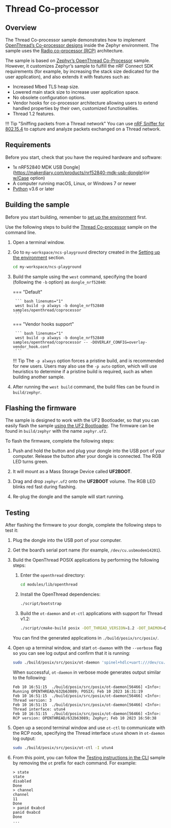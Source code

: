 # Thread Co-processor

## Overview

The Thread Co-processor sample demonstrates how to implement [OpenThread’s Co-processor designs] inside the Zephyr environment. The sample uses the [Radio co-processor (RCP)] architecture.

The sample is based on [Zephyr’s OpenThread Co-Processor] sample. However, it customizes Zephyr’s sample to fulfill the nRF Connect SDK requirements (for example, by increasing the stack size dedicated for the user application), and also extends it with features such as:

- Increased Mbed TLS heap size.
- Lowered main stack size to increase user application space.
- No obsolete configuration options.
- Vendor hooks for co-processor architecture allowing users to extend handled properties by their own, customized functionalities.
- Thread 1.2 features.

!!! Tip "Sniffing packets from a Thread network" 
    You can use [nRF Sniffer for 802.15.4](../../../nrf802154-sniffer/index.md) to capture and analyze packets exchanged on a Thread network.

## Requirements

Before you start, check that you have the required hardware and software:

- 1x nRF52840 MDK USB Dongle](https://makerdiary.com/products/nrf52840-mdk-usb-dongle)(or [w/Case](https://makerdiary.com/products/nrf52840-mdk-usb-dongle-w-case) option)
- A computer running macOS, Linux, or Windows 7 or newer
- [Python] v3.6 or later

## Building the sample

Before you start building, remember to [set up the environment](../../setup.md) first.

Use the following steps to build the [Thread Co-processor] sample on the command line.

1. Open a terminal window.

2. Go to `my-workspace/ncs-playground` directory created in the [Setting up the environment](../../setup.md#get-the-code) section.

    ``` bash linenums="1"
    cd my-workspace/ncs-playground
    ```

3. Build the sample using the `west` command, specifying the board (following the `-b` option) as `dongle_nrf52840`:

    === "Default"

        ``` bash linenums="1"
        west build -p always -b dongle_nrf52840 samples/openthread/coprocessor
        ```

    === "Vendor hooks support"

        ``` bash linenums="1"
        west build -p always -b dongle_nrf52840 samples/openthread/coprocessor -- -DOVERLAY_CONFIG=overlay-vendor_hook.conf
        ```

    !!! Tip
        The `-p always` option forces a pristine build, and is recommended for new users. Users may also use the `-p auto` option, which will use heuristics to determine if a pristine build is required, such as when building another sample.

4. After running the `west build` command, the build files can be found in `build/zephyr`.

## Flashing the firmware

The sample is designed to work with the UF2 Bootloader, so that you can easily flash the sample [using the UF2 Bootloader](../../../../programming/uf2boot.md). The firmware can be found in `build/zephyr` with the name `zephyr.uf2`.

To flash the firmware, complete the following steps:

1. Push and hold the button and plug your dongle into the USB port of your computer. Release the button after your dongle is connected. The RGB LED turns green.

2. It will mount as a Mass Storage Device called __UF2BOOT__.

3. Drag and drop `zephyr.uf2` onto the __UF2BOOT__ volume. The RGB LED blinks red fast during flashing.

4. Re-plug the dongle and the sample will start running.

## Testing

After flashing the firmware to your dongle, complete the following steps to test it:

1. Plug the dongle into the USB port of your computer.
2. Get the board’s serial port name (for example, `/dev/cu.usbmodem14201`).
3. Build the OpenThread POSIX applications by performing the following steps:

    1. Enter the `openthread` directory:

        ``` bash linenums="1"
        cd modules/lib/openthread
        ```
    
    2. Install the OpenThread dependencies:

        ``` bash linenums="2"
        ./script/bootstrap
        ```

    3. Build the `ot-daemon` and `ot-ctl` applications with support for Thread v1.2:

        ``` bash linenums="3"
        ./script/cmake-build posix -DOT_THREAD_VERSION=1.2 -DOT_DAEMON=ON
        ```

    You can find the generated applications in `./build/posix/src/posix/`.

4. Open up a terminal window, and start `ot-daemon` with the `--verbose` flag so you can see log output and confirm that it is running:

    ``` bash linenums="1"
    sudo ./build/posix/src/posix/ot-daemon 'spinel+hdlc+uart:///dev/cu.usbmodem14201?uart-baudrate=115200' --verbose
    ```

    When successful, `ot-daemon` in verbose mode generates output similar to the following:

    ``` { .bash .no-copy linenums="2" }
    Feb 10 16:51:15  ./build/posix/src/posix/ot-daemon[56466] <Info>: Running OPENTHREAD/632b63089; POSIX; Feb 10 2023 16:31:19
    Feb 10 16:51:15  ./build/posix/src/posix/ot-daemon[56466] <Info>: Thread version: 3
    Feb 10 16:51:15  ./build/posix/src/posix/ot-daemon[56466] <Info>: Thread interface: utun4
    Feb 10 16:51:15  ./build/posix/src/posix/ot-daemon[56466] <Info>: RCP version: OPENTHREAD/632b63089; Zephyr; Feb 10 2023 16:50:38
    ```

5. Open up a second terminal window and use `ot-ctl` to communicate with the RCP node, specifying the Thread interface `utun4` shown in `ot-daemon` log output:

    ``` bash linenums="1"
    sudo ./build/posix/src/posix/ot-ctl -I utun4
    ```

6. From this point, you can follow the [Testing instructions in the CLI] sample by removing the `ot` prefix for each command. For example:

    ``` { .bash .no-copy linenums="1" }
    > state
    state
    disabled
    Done
    > channel
    channel
    11
    Done
    > panid 0xabcd
    panid 0xabcd
    Done
    ...
    ```

[Python]: https://www.python.org/downloads/
[OpenThread’s Co-processor designs]: https://developer.nordicsemi.com/nRF_Connect_SDK/doc/latest/nrf/ug_thread_architectures.html#thread-architectures-designs-cp
[Radio co-processor (RCP)]: https://developer.nordicsemi.com/nRF_Connect_SDK/doc/latest/nrf/ug_thread_architectures.html#thread-architectures-designs-cp-rcp
[Zephyr’s OpenThread Co-Processor]: https://developer.nordicsemi.com/nRF_Connect_SDK/doc/latest/zephyr/samples/net/openthread/coprocessor/README.html#coprocessor-sample
[Thread Co-processor]: https://github.com/makerdiary/ncs-playground/tree/main/samples/openthread/coprocessor
[Testing instructions in the CLI]: ./cli.md#testing
